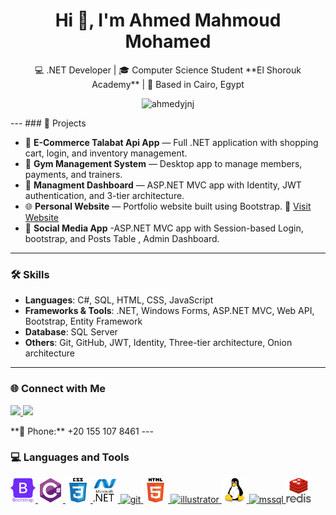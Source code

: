<h1 align="center">Hi 👋, I'm Ahmed Mahmoud Mohamed</h1>
<p align="center">
  💻 .NET Developer | 🎓 Computer Science Student  **El Shorouk Academy** | 📍 Based in Cairo, Egypt
</p>

<p align="center">
  <img src="https://komarev.com/ghpvc/?username=ahmedyjnj&label=Profile%20views&color=0e75b6&style=flat" alt="ahmedyjnj" />
</p>
---
### 🚀 Projects

- 🛒 **E-Commerce Talabat Api App** — Full .NET application with shopping cart, login, and inventory management.
- 💪 **Gym Management System** — Desktop app to manage members, payments, and trainers.
- 👥 **Managment Dashboard** — ASP.NET MVC app with Identity, JWT authentication, and 3-tier architecture.
- 🌐 **Personal Website** — Portfolio website built using Bootstrap.   🔗 [Visit Website](https://ahmedyjnj.github.io/simple-personal-page/person.html)
-  👥 **Social Media App** -ASP.NET MVC app with Session-based Login, bootstrap, and Posts Table , Admin Dashboard.

---
### 🛠️ Skills

- **Languages**: C#, SQL, HTML, CSS, JavaScript  
- **Frameworks & Tools**: .NET, Windows Forms, ASP.NET MVC, Web API, Bootstrap, Entity Framework  
- **Database**: SQL Server  
- **Others**: Git, GitHub, JWT, Identity, Three-tier architecture, Onion architecture

---

### 🌐 Connect with Me
<p align="left">
  <a href="mailto:ahmedkok8h@gmail.com">
    <img src="https://img.shields.io/badge/Email-ahmedkok8h@gmail.com-D14836?style=for-the-badge&logo=gmail&logoColor=white" />
  </a>                  

  
  <a href="https://www.linkedin.com/in/ahmed-mahmoud-b44a00225" target="_blank">
    <img src="https://img.shields.io/badge/LinkedIn-ahmed--mahmoud--b44a00225-0077B5?style=for-the-badge&logo=linkedin&logoColor=white" />
  </a>
</p>
**📱 Phone:** +20 155 107 8461  
---

### 💻 Languages and Tools
<p align="left"> <a href="https://getbootstrap.com" target="_blank" rel="noreferrer"> <img src="https://raw.githubusercontent.com/devicons/devicon/master/icons/bootstrap/bootstrap-plain-wordmark.svg" alt="bootstrap" width="40" height="40"/> </a> <a href="https://www.w3schools.com/cs/" target="_blank" rel="noreferrer"> <img src="https://raw.githubusercontent.com/devicons/devicon/master/icons/csharp/csharp-original.svg" alt="csharp" width="40" height="40"/> </a> <a href="https://www.w3schools.com/css/" target="_blank" rel="noreferrer"> <img src="https://raw.githubusercontent.com/devicons/devicon/master/icons/css3/css3-original-wordmark.svg" alt="css3" width="40" height="40"/> </a> <a href="https://dotnet.microsoft.com/" target="_blank" rel="noreferrer"> <img src="https://raw.githubusercontent.com/devicons/devicon/master/icons/dot-net/dot-net-original-wordmark.svg" alt="dotnet" width="40" height="40"/> </a> <a href="https://git-scm.com/" target="_blank" rel="noreferrer"> <img src="https://www.vectorlogo.zone/logos/git-scm/git-scm-icon.svg" alt="git" width="40" height="40"/> </a> <a href="https://www.w3.org/html/" target="_blank" rel="noreferrer"> <img src="https://raw.githubusercontent.com/devicons/devicon/master/icons/html5/html5-original-wordmark.svg" alt="html5" width="40" height="40"/> </a> <a href="https://www.adobe.com/in/products/illustrator.html" target="_blank" rel="noreferrer"> <img src="https://www.vectorlogo.zone/logos/adobe_illustrator/adobe_illustrator-icon.svg" alt="illustrator" width="40" height="40"/> </a> <a href="https://www.linux.org/" target="_blank" rel="noreferrer"> <img src="https://raw.githubusercontent.com/devicons/devicon/master/icons/linux/linux-original.svg" alt="linux" width="40" height="40"/> </a> <a href="https://www.microsoft.com/en-us/sql-server" target="_blank" rel="noreferrer"> <img src="https://www.svgrepo.com/show/303229/microsoft-sql-server-logo.svg" alt="mssql" width="40" height="40"/> </a> <a href="https://redis.io" target="_blank" rel="noreferrer"> <img src="https://raw.githubusercontent.com/devicons/devicon/master/icons/redis/redis-original-wordmark.svg" alt="redis" width="40" height="40"/> </a> </p>
